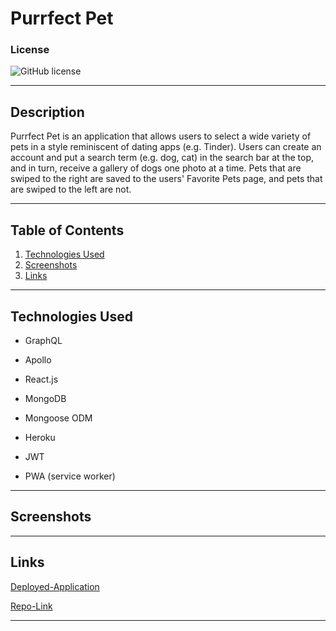 # Purrfect Pet

### License
  ![GitHub license](https://img.shields.io/badge/license-MIT-green.svg)
***

## Description
Purrfect Pet is an application that allows users to select a wide variety of pets in a style reminiscent of dating apps (e.g. Tinder). Users can create an account and put a search term (e.g. dog, cat) in the search bar at the top, and in turn, receive a gallery of dogs one photo at a time. Pets that are swiped to the right are saved to the users' Favorite Pets page, and pets that are swiped to the left are not.
***

## Table of Contents
1. [Technologies Used](#technologies)
2. [Screenshots](#screenshots)
3. [Links](#links)
***

<a name="technologies"></a>
## Technologies Used
  
* GraphQL

* Apollo

* React.js

* MongoDB

* Mongoose ODM

* Heroku

* JWT

* PWA (service worker)

***

<a name="screenshots"></a>
## Screenshots

<!-- ![Login page](./Assets/Screen%20Shot%202022-09-28%20at%2010.29.21%20PM.png) -->
***

<a name="links"></a>
## Links

[Deployed-Application](https://purrfect-pet-app.herokuapp.com/)

[Repo-Link](https://github.com/kayladong229/purrfect-pet)
***